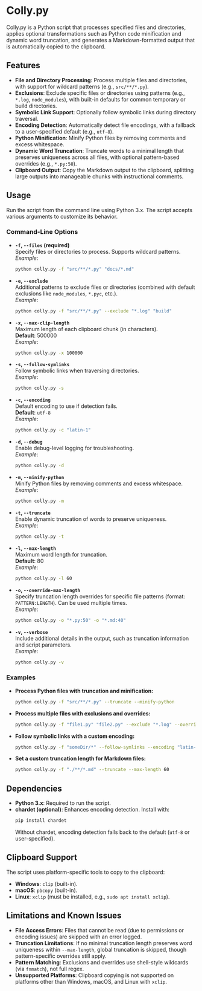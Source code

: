 # Colly.py

Colly.py is a Python script that processes specified files and directories, applies optional transformations such as Python code minification and dynamic word truncation, and generates a Markdown-formatted output that is automatically copied to the clipboard.

## Features

- **File and Directory Processing**: Process multiple files and directories, with support for wildcard patterns (e.g., `src/**/*.py`).
- **Exclusions**: Exclude specific files or directories using patterns (e.g., `*.log`, `node_modules`), with built-in defaults for common temporary or build directories.
- **Symbolic Link Support**: Optionally follow symbolic links during directory traversal.
- **Encoding Detection**: Automatically detect file encodings, with a fallback to a user-specified default (e.g., `utf-8`).
- **Python Minification**: Minify Python files by removing comments and excess whitespace.
- **Dynamic Word Truncation**: Truncate words to a minimal length that preserves uniqueness across all files, with optional pattern-based overrides (e.g., `*.py:50`).
- **Clipboard Output**: Copy the Markdown output to the clipboard, splitting large outputs into manageable chunks with instructional comments.

## Usage

Run the script from the command line using Python 3.x. The script accepts various arguments to customize its behavior.

### Command-Line Options

- **`-f`, `--files` (required)**  
  Specify files or directories to process. Supports wildcard patterns.  
  *Example*:  
  ```bash
  python colly.py -f "src/**/*.py" "docs/*.md"
  ```

- **`-e`, `--exclude`**  
  Additional patterns to exclude files or directories (combined with default exclusions like `node_modules`, `*.pyc`, etc.).  
  *Example*:  
  ```bash
  python colly.py -f "src/**/*.py" --exclude "*.log" "build"
  ```

- **`-x`, `--max-clip-length`**  
  Maximum length of each clipboard chunk (in characters).  
  **Default**: 500000  
  *Example*:  
  ```bash
  python colly.py -x 100000
  ```

- **`-s`, `--follow-symlinks`**  
  Follow symbolic links when traversing directories.  
  *Example*:  
  ```bash
  python colly.py -s
  ```

- **`-c`, `--encoding`**  
  Default encoding to use if detection fails.  
  **Default**: `utf-8`  
  *Example*:  
  ```bash
  python colly.py -c "latin-1"
  ```

- **`-d`, `--debug`**  
  Enable debug-level logging for troubleshooting.  
  *Example*:  
  ```bash
  python colly.py -d
  ```

- **`-m`, `--minify-python`**  
  Minify Python files by removing comments and excess whitespace.  
  *Example*:  
  ```bash
  python colly.py -m
  ```

- **`-t`, `--truncate`**  
  Enable dynamic truncation of words to preserve uniqueness.  
  *Example*:  
  ```bash
  python colly.py -t
  ```

- **`-l`, `--max-length`**  
  Maximum word length for truncation.  
  **Default**: 80  
  *Example*:  
  ```bash
  python colly.py -l 60
  ```

- **`-o`, `--override-max-length`**  
  Specify truncation length overrides for specific file patterns (format: `PATTERN:LENGTH`). Can be used multiple times.  
  *Example*:  
  ```bash
  python colly.py -o "*.py:50" -o "*.md:40"
  ```

- **`-v`, `--verbose`**  
  Include additional details in the output, such as truncation information and script parameters.  
  *Example*:  
  ```bash
  python colly.py -v
  ```

### Examples

- **Process Python files with truncation and minification:**
  ```bash
  python colly.py -f "src/**/*.py" --truncate --minify-python
  ```

- **Process multiple files with exclusions and overrides:**
  ```bash
  python colly.py -f "file1.py" "file2.py" --exclude "*.log" --override-max-length "*.py:50"
  ```

- **Follow symbolic links with a custom encoding:**
  ```bash
  python colly.py -f "someDir/*" --follow-symlinks --encoding "latin-1"
  ```

- **Set a custom truncation length for Markdown files:**
  ```bash
  python colly.py -f "./**/*.md" --truncate --max-length 60
  ```

## Dependencies

- **Python 3.x**: Required to run the script.
- **chardet (optional)**: Enhances encoding detection. Install with:
  ```bash
  pip install chardet
  ```
  Without chardet, encoding detection falls back to the default (`utf-8` or user-specified).

## Clipboard Support

The script uses platform-specific tools to copy to the clipboard:
- **Windows**: `clip` (built-in).
- **macOS**: `pbcopy` (built-in).
- **Linux**: `xclip` (must be installed, e.g., `sudo apt install xclip`).

## Limitations and Known Issues

- **File Access Errors**: Files that cannot be read (due to permissions or encoding issues) are skipped with an error logged.
- **Truncation Limitations**: If no minimal truncation length preserves word uniqueness within `--max-length`, global truncation is skipped, though pattern-specific overrides still apply.
- **Pattern Matching**: Exclusions and overrides use shell-style wildcards (via `fnmatch`), not full regex.
- **Unsupported Platforms**: Clipboard copying is not supported on platforms other than Windows, macOS, and Linux with `xclip`.
